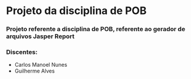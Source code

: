 # Projeto da disciplina de POB

### Projeto referente a disciplina de POB, referente ao gerador de arquivos Jasper Report
### Discentes:
- Carlos Manoel Nunes
- Guilherme Alves
